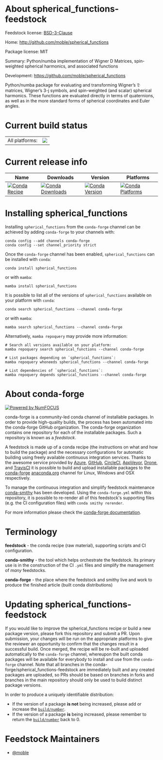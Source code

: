 About spherical_functions-feedstock
===================================

Feedstock license: [BSD-3-Clause](https://github.com/conda-forge/spherical_functions-feedstock/blob/main/LICENSE.txt)

Home: http://github.com/moble/spherical_functions

Package license: MIT

Summary: Python/numba implementation of Wigner D Matrices, spin-weighted spherical harmonics, and associated functions

Development: https://github.com/moble/spherical_functions

Python/numba package for evaluating and transforming Wigner’s 𝔇 matrices, Wigner’s 3-j symbols,
and spin-weighted (and scalar) spherical harmonics. These functions are evaluated directly in
terms of quaternions, as well as in the more standard forms of spherical coordinates and Euler
angles.


Current build status
====================


<table><tr><td>All platforms:</td>
    <td>
      <a href="https://dev.azure.com/conda-forge/feedstock-builds/_build/latest?definitionId=6422&branchName=main">
        <img src="https://dev.azure.com/conda-forge/feedstock-builds/_apis/build/status/spherical_functions-feedstock?branchName=main">
      </a>
    </td>
  </tr>
</table>

Current release info
====================

| Name | Downloads | Version | Platforms |
| --- | --- | --- | --- |
| [![Conda Recipe](https://img.shields.io/badge/recipe-spherical__functions-green.svg)](https://anaconda.org/conda-forge/spherical_functions) | [![Conda Downloads](https://img.shields.io/conda/dn/conda-forge/spherical_functions.svg)](https://anaconda.org/conda-forge/spherical_functions) | [![Conda Version](https://img.shields.io/conda/vn/conda-forge/spherical_functions.svg)](https://anaconda.org/conda-forge/spherical_functions) | [![Conda Platforms](https://img.shields.io/conda/pn/conda-forge/spherical_functions.svg)](https://anaconda.org/conda-forge/spherical_functions) |

Installing spherical_functions
==============================

Installing `spherical_functions` from the `conda-forge` channel can be achieved by adding `conda-forge` to your channels with:

```
conda config --add channels conda-forge
conda config --set channel_priority strict
```

Once the `conda-forge` channel has been enabled, `spherical_functions` can be installed with `conda`:

```
conda install spherical_functions
```

or with `mamba`:

```
mamba install spherical_functions
```

It is possible to list all of the versions of `spherical_functions` available on your platform with `conda`:

```
conda search spherical_functions --channel conda-forge
```

or with `mamba`:

```
mamba search spherical_functions --channel conda-forge
```

Alternatively, `mamba repoquery` may provide more information:

```
# Search all versions available on your platform:
mamba repoquery search spherical_functions --channel conda-forge

# List packages depending on `spherical_functions`:
mamba repoquery whoneeds spherical_functions --channel conda-forge

# List dependencies of `spherical_functions`:
mamba repoquery depends spherical_functions --channel conda-forge
```


About conda-forge
=================

[![Powered by
NumFOCUS](https://img.shields.io/badge/powered%20by-NumFOCUS-orange.svg?style=flat&colorA=E1523D&colorB=007D8A)](https://numfocus.org)

conda-forge is a community-led conda channel of installable packages.
In order to provide high-quality builds, the process has been automated into the
conda-forge GitHub organization. The conda-forge organization contains one repository
for each of the installable packages. Such a repository is known as a *feedstock*.

A feedstock is made up of a conda recipe (the instructions on what and how to build
the package) and the necessary configurations for automatic building using freely
available continuous integration services. Thanks to the awesome service provided by
[Azure](https://azure.microsoft.com/en-us/services/devops/), [GitHub](https://github.com/),
[CircleCI](https://circleci.com/), [AppVeyor](https://www.appveyor.com/),
[Drone](https://cloud.drone.io/welcome), and [TravisCI](https://travis-ci.com/)
it is possible to build and upload installable packages to the
[conda-forge](https://anaconda.org/conda-forge) [anaconda.org](https://anaconda.org/)
channel for Linux, Windows and OSX respectively.

To manage the continuous integration and simplify feedstock maintenance
[conda-smithy](https://github.com/conda-forge/conda-smithy) has been developed.
Using the ``conda-forge.yml`` within this repository, it is possible to re-render all of
this feedstock's supporting files (e.g. the CI configuration files) with ``conda smithy rerender``.

For more information please check the [conda-forge documentation](https://conda-forge.org/docs/).

Terminology
===========

**feedstock** - the conda recipe (raw material), supporting scripts and CI configuration.

**conda-smithy** - the tool which helps orchestrate the feedstock.
                   Its primary use is in the construction of the CI ``.yml`` files
                   and simplify the management of *many* feedstocks.

**conda-forge** - the place where the feedstock and smithy live and work to
                  produce the finished article (built conda distributions)


Updating spherical_functions-feedstock
======================================

If you would like to improve the spherical_functions recipe or build a new
package version, please fork this repository and submit a PR. Upon submission,
your changes will be run on the appropriate platforms to give the reviewer an
opportunity to confirm that the changes result in a successful build. Once
merged, the recipe will be re-built and uploaded automatically to the
`conda-forge` channel, whereupon the built conda packages will be available for
everybody to install and use from the `conda-forge` channel.
Note that all branches in the conda-forge/spherical_functions-feedstock are
immediately built and any created packages are uploaded, so PRs should be based
on branches in forks and branches in the main repository should only be used to
build distinct package versions.

In order to produce a uniquely identifiable distribution:
 * If the version of a package **is not** being increased, please add or increase
   the [``build/number``](https://docs.conda.io/projects/conda-build/en/latest/resources/define-metadata.html#build-number-and-string).
 * If the version of a package **is** being increased, please remember to return
   the [``build/number``](https://docs.conda.io/projects/conda-build/en/latest/resources/define-metadata.html#build-number-and-string)
   back to 0.

Feedstock Maintainers
=====================

* [@moble](https://github.com/moble/)

